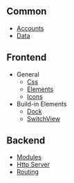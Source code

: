 ## Common

* [Accounts](../cookbook/common/Accounts.md)
* [Data](../cookbook/common/Data.md)    

## Frontend

* General
    * [Css](../cookbook/frontend/Css.md)
    * [Elements](../cookbook/frontend/Elements.md)
    * [Icons](../cookbook/frontend/Icons.md)
* Build-in Elements
    * [Dock](../cookbook/frontend/Css.md)
    * [SwitchView](../cookbook/frontend/SwitchViews.md)

## Backend

* [Modules](../cookbook/backend/Modules.md)
* [Http Server](../cookbook/backend/HttpServer.md)
* [Routing](../cookbook/backend/Routing.md)
